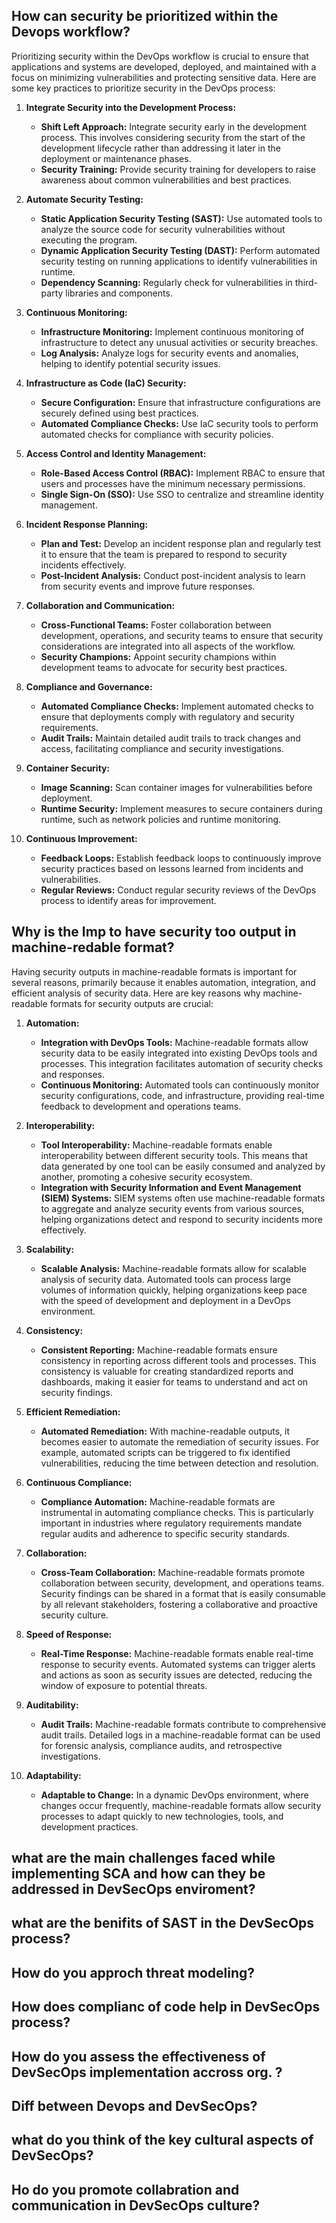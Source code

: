 ## How can security be prioritized within the Devops workflow?
Prioritizing security within the DevOps workflow is crucial to ensure that applications and systems are developed, deployed, and maintained with a focus on minimizing vulnerabilities and protecting sensitive data. Here are some key practices to prioritize security in the DevOps process:

1. **Integrate Security into the Development Process:**
   - **Shift Left Approach:** Integrate security early in the development process. This involves considering security from the start of the development lifecycle rather than addressing it later in the deployment or maintenance phases.
   - **Security Training:** Provide security training for developers to raise awareness about common vulnerabilities and best practices.

2. **Automate Security Testing:**
   - **Static Application Security Testing (SAST):** Use automated tools to analyze the source code for security vulnerabilities without executing the program.
   - **Dynamic Application Security Testing (DAST):** Perform automated security testing on running applications to identify vulnerabilities in runtime.
   - **Dependency Scanning:** Regularly check for vulnerabilities in third-party libraries and components.

3. **Continuous Monitoring:**
   - **Infrastructure Monitoring:** Implement continuous monitoring of infrastructure to detect any unusual activities or security breaches.
   - **Log Analysis:** Analyze logs for security events and anomalies, helping to identify potential security issues.

4. **Infrastructure as Code (IaC) Security:**
   - **Secure Configuration:** Ensure that infrastructure configurations are securely defined using best practices.
   - **Automated Compliance Checks:** Use IaC security tools to perform automated checks for compliance with security policies.

5. **Access Control and Identity Management:**
   - **Role-Based Access Control (RBAC):** Implement RBAC to ensure that users and processes have the minimum necessary permissions.
   - **Single Sign-On (SSO):** Use SSO to centralize and streamline identity management.

6. **Incident Response Planning:**
   - **Plan and Test:** Develop an incident response plan and regularly test it to ensure that the team is prepared to respond to security incidents effectively.
   - **Post-Incident Analysis:** Conduct post-incident analysis to learn from security events and improve future responses.

7. **Collaboration and Communication:**
   - **Cross-Functional Teams:** Foster collaboration between development, operations, and security teams to ensure that security considerations are integrated into all aspects of the workflow.
   - **Security Champions:** Appoint security champions within development teams to advocate for security best practices.

8. **Compliance and Governance:**
   - **Automated Compliance Checks:** Implement automated checks to ensure that deployments comply with regulatory and security requirements.
   - **Audit Trails:** Maintain detailed audit trails to track changes and access, facilitating compliance and security investigations.

9. **Container Security:**
   - **Image Scanning:** Scan container images for vulnerabilities before deployment.
   - **Runtime Security:** Implement measures to secure containers during runtime, such as network policies and runtime monitoring.

10. **Continuous Improvement:**
    - **Feedback Loops:** Establish feedback loops to continuously improve security practices based on lessons learned from incidents and vulnerabilities.
    - **Regular Reviews:** Conduct regular security reviews of the DevOps process to identify areas for improvement.


## Why is the Imp to have security too output in machine-redable format?
Having security outputs in machine-readable formats is important for several reasons, primarily because it enables automation, integration, and efficient analysis of security data. Here are key reasons why machine-readable formats for security outputs are crucial:

1. **Automation:**
   - **Integration with DevOps Tools:** Machine-readable formats allow security data to be easily integrated into existing DevOps tools and processes. This integration facilitates automation of security checks and responses.
   - **Continuous Monitoring:** Automated tools can continuously monitor security configurations, code, and infrastructure, providing real-time feedback to development and operations teams.

2. **Interoperability:**
   - **Tool Interoperability:** Machine-readable formats enable interoperability between different security tools. This means that data generated by one tool can be easily consumed and analyzed by another, promoting a cohesive security ecosystem.
   - **Integration with Security Information and Event Management (SIEM) Systems:** SIEM systems often use machine-readable formats to aggregate and analyze security events from various sources, helping organizations detect and respond to security incidents more effectively.

3. **Scalability:**
   - **Scalable Analysis:** Machine-readable formats allow for scalable analysis of security data. Automated tools can process large volumes of information quickly, helping organizations keep pace with the speed of development and deployment in a DevOps environment.

4. **Consistency:**
   - **Consistent Reporting:** Machine-readable formats ensure consistency in reporting across different tools and processes. This consistency is valuable for creating standardized reports and dashboards, making it easier for teams to understand and act on security findings.

5. **Efficient Remediation:**
   - **Automated Remediation:** With machine-readable outputs, it becomes easier to automate the remediation of security issues. For example, automated scripts can be triggered to fix identified vulnerabilities, reducing the time between detection and resolution.

6. **Continuous Compliance:**
   - **Compliance Automation:** Machine-readable formats are instrumental in automating compliance checks. This is particularly important in industries where regulatory requirements mandate regular audits and adherence to specific security standards.

7. **Collaboration:**
   - **Cross-Team Collaboration:** Machine-readable formats promote collaboration between security, development, and operations teams. Security findings can be shared in a format that is easily consumable by all relevant stakeholders, fostering a collaborative and proactive security culture.

8. **Speed of Response:**
   - **Real-Time Response:** Machine-readable formats enable real-time response to security events. Automated systems can trigger alerts and actions as soon as security issues are detected, reducing the window of exposure to potential threats.

9. **Auditability:**
   - **Audit Trails:** Machine-readable formats contribute to comprehensive audit trails. Detailed logs in a machine-readable format can be used for forensic analysis, compliance audits, and retrospective investigations.

10. **Adaptability:**
    - **Adaptable to Change:** In a dynamic DevOps environment, where changes occur frequently, machine-readable formats allow security processes to adapt quickly to new technologies, tools, and development practices.

## what are the main challenges faced while implementing SCA and how can they be addressed in DevSecOps enviroment?

## what are the benifits of SAST in the DevSecOps process?

## How do you approch threat modeling?

## How does complianc of code help in DevSecOps process?

## How do you assess the effectiveness of DevSecOps implementation accross org. ?

## Diff between Devops and DevSecOps?

## what do you think of the key cultural aspects of DevSecOps?

## Ho do you promote collabration and communication in DevSecOps culture?

